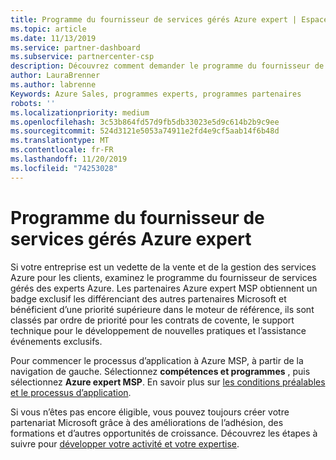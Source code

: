 ```yaml
---
title: Programme du fournisseur de services gérés Azure expert | Espace partenaires
ms.topic: article
ms.date: 11/13/2019
ms.service: partner-dashboard
ms.subservice: partnercenter-csp
description: Découvrez comment demander le programme du fournisseur de services gérés Azure expert, Azure expert MSP.
author: LauraBrenner
ms.author: labrenne
Keywords: Azure Sales, programmes experts, programmes partenaires
robots: ''
ms.localizationpriority: medium
ms.openlocfilehash: 3c53b864fd57d9fb5db33023e5d9c614b2b9c9ee
ms.sourcegitcommit: 524d3121e5053a74911e2fd4e9cf5aab14f6b48d
ms.translationtype: MT
ms.contentlocale: fr-FR
ms.lasthandoff: 11/20/2019
ms.locfileid: "74253028"
---
```

# <a name="azure-expert-managed-services-provider-program"></a>Programme du fournisseur de services gérés Azure expert


Si votre entreprise est un vedette de la vente et de la gestion des services Azure pour les clients, examinez le programme du fournisseur de services gérés des experts Azure. Les partenaires Azure expert MSP obtiennent un badge exclusif les différenciant des autres partenaires Microsoft et bénéficient d’une priorité supérieure dans le moteur de référence, ils sont classés par ordre de priorité pour les contrats de covente, le support technique pour le développement de nouvelles pratiques et l’assistance événements exclusifs.

Pour commencer le processus d’application à Azure MSP, à partir de la navigation de gauche. Sélectionnez **compétences et programmes** , puis sélectionnez **Azure expert MSP**. En savoir plus sur [les conditions préalables et le processus d’application](https://partner.microsoft.com/membership/azure-expert-msp). 

Si vous n’êtes pas encore éligible, vous pouvez toujours créer votre partenariat Microsoft grâce à des améliorations de l’adhésion, des formations et d’autres opportunités de croissance.
Découvrez les étapes à suivre pour [développer votre activité et votre expertise](https://partner.microsoft.com/membership/azure-expert-msp).

